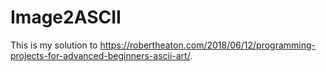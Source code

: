 # Image2ASCII

This is my solution to https://robertheaton.com/2018/06/12/programming-projects-for-advanced-beginners-ascii-art/. 
